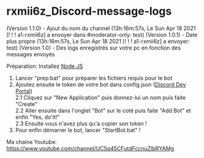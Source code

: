 # rxmii6z_Discord-message-logs
(Version 1.1.0) - Ajout du nom du channel (13h:16m:57s, Le Sun Apr 18 2021 [! ! ! a1-rxmii6z] a envoyer dans #moderator-only: test)
(Version 1.0.1) - Date plus propre (13h:16m:57s, Le Sun Apr 18 2021 [! ! ! a1-rxmii6z] a envoyer: test)
(Version 1.0) - Des logs enregistrés sur votre pc en fonction des messages envoyés

Préparation:
Installez <a href="https://nodejs.org/fr/download/">Node JS</a>

1. Lancer "prep.bat" pour préparer les fichiers requis pour le bot
2. Ajoutez ensuite le token de votre bot dans config.json (<a href="https://discord.com/developers/applications">Discord Dev Portal</a>)<br>
  2.1 Cliquez sur "New Application" puis donnez-lui un nom puis faite "Create"<br>
  2.2 Aller ensuite dans l'onglet "Bot" sur le coté puis faite "Add Bot" et enfin "Yes, do'it!"<br>
  2.3 Ensuite vous n'avez plus qu'a copier son token !<br>
3. Pour enfin démarrer le bot, lancer "StartBot.bat" !

Ma chaine Youtube: https://www.youtube.com/channel/UC5q45CFutdFccnuZIbRYAMg
